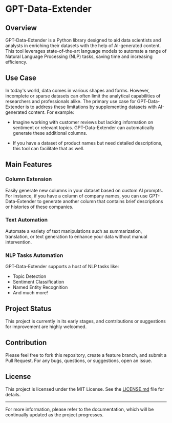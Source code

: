 # GPT-Data-Extender

## Overview

GPT-Data-Extender is a Python library designed to aid data scientists and analysts in enriching their datasets with the help of AI-generated content. This tool leverages state-of-the-art language models to automate a range of Natural Language Processing (NLP) tasks, saving time and increasing efficiency.

## Use Case

In today's world, data comes in various shapes and forms. However, incomplete or sparse datasets can often limit the analytical capabilities of researchers and professionals alike. The primary use case for GPT-Data-Extender is to address these limitations by supplementing datasets with AI-generated content. For example:

- Imagine working with customer reviews but lacking information on sentiment or relevant topics. GPT-Data-Extender can automatically generate these additional columns.
  
- If you have a dataset of product names but need detailed descriptions, this tool can facilitate that as well.

## Main Features

### Column Extension

Easily generate new columns in your dataset based on custom AI prompts. For instance, if you have a column of company names, you can use GPT-Data-Extender to generate another column that contains brief descriptions or histories of these companies.

### Text Automation

Automate a variety of text manipulations such as summarization, translation, or text generation to enhance your data without manual intervention.

### NLP Tasks Automation

GPT-Data-Extender supports a host of NLP tasks like:

- Topic Detection
- Sentiment Classification
- Named Entity Recognition
- And much more!

## Project Status

This project is currently in its early stages, and contributions or suggestions for improvement are highly welcomed.


## Contribution

Please feel free to fork this repository, create a feature branch, and submit a Pull Request. For any bugs, questions, or suggestions, open an issue.

## License

This project is licensed under the MIT License. See the [LICENSE.md](LICENSE.md) file for details.

---

For more information, please refer to the documentation, which will be continually updated as the project progresses.
